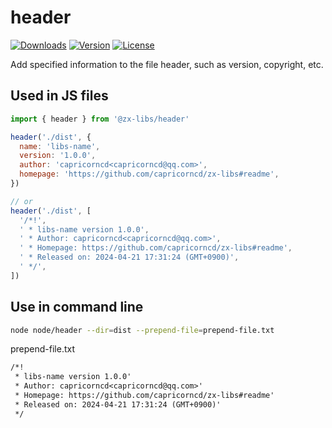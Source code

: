 # header

<p>
  <a href="https://npmcharts.com/compare/@zx-libs/header?minimal=true"><img src="https://img.shields.io/npm/dm/@zx-libs/header.svg?sanitize=true" alt="Downloads"></a>
  <a href="https://www.npmjs.com/package/@zx-libs/header"><img src="https://img.shields.io/npm/v/@zx-libs/header.svg?sanitize=true" alt="Version"></a>
  <a href="https://www.npmjs.com/package/@zx-libs/header"><img src="https://img.shields.io/npm/l/@zx-libs/header.svg?sanitize=true" alt="License"></a>
</p>

Add specified information to the file header, such as version, copyright, etc.

## Used in JS files

```mjs
import { header } from '@zx-libs/header'

header('./dist', {
  name: 'libs-name',
  version: '1.0.0',
  author: 'capricorncd<capricorncd@qq.com>',
  homepage: 'https://github.com/capricorncd/zx-libs#readme',
})

// or
header('./dist', [
  '/*!',
  ' * libs-name version 1.0.0',
  ' * Author: capricorncd<capricorncd@qq.com>',
  ' * Homepage: https://github.com/capricorncd/zx-libs#readme',
  ' * Released on: 2024-04-21 17:31:24 (GMT+0900)',
  ' */',
])
```

## Use in command line

```bash
node node/header --dir=dist --prepend-file=prepend-file.txt
```

prepend-file.txt

```txt
/*!
 * libs-name version 1.0.0'
 * Author: capricorncd<capricorncd@qq.com>'
 * Homepage: https://github.com/capricorncd/zx-libs#readme'
 * Released on: 2024-04-21 17:31:24 (GMT+0900)'
 */
```
